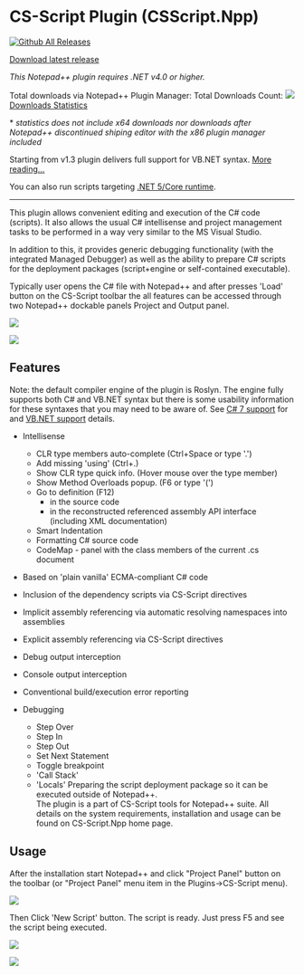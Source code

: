 # CS-Script Plugin (CSScript.Npp)   
<img align="right" src="wiki/css_npp_logo_clear.png" alt="" style="float:right">

[![Github All Releases](https://img.shields.io/github/downloads/oleg-shilo/cs-script.npp/total.svg)]()

[Download latest release](https://github.com/oleg-shilo/cs-script.npp/releases)

*This Notepad++ plugin requires .NET v4.0 or higher.* 

Total downloads via Notepad++ Plugin Manager: Total Downloads Count: ![](http://www.csscript.net/statistics/css.npp.count.jpeg)            
[Downloads Statistics](http://www.csscript.net/statistics/css.npp.stats.html)

\* _statistics does not include x64 downloads nor downloads after Notepad++ discontinued shiping editor with the x86 plugin manager included_ 

Starting from v1.3 plugin delivers full support for VB.NET syntax. [More reading...](https://github.com/oleg-shilo/cs-script.npp/wiki/VB.NET-Support)  

You can also run scripts targeting [.NET 5/Core runtime](https://github.com/oleg-shilo/cs-script.npp/wiki/.NET-Core).
____
This plugin allows convenient editing and execution of the C# code (scripts).  It also allows the usual C# intellisense and project management tasks to be performed in a way very similar to the MS Visual Studio.

In addition to this, it provides generic debugging functionality (with the integrated Managed Debugger) as well as the ability to prepare C# scripts for the deployment packages (script+engine or self-contained executable).

Typically user opens the C# file with Notepad++ and after presses 'Load' button on the CS-Script toolbar the all features can be accessed through two Notepad++ dockable panels Project and Output panel. 

![](wiki/css_npp.gif)

![](wiki/debugger.png)

## Features

Note: the default compiler engine of the plugin is Roslyn. The engine fully supports both C# and VB.NET syntax but there is some usability information for these syntaxes that you may need to be aware of. See [C# 7 support](https://github.com/oleg-shilo/cs-script.npp/wiki/C%23-7-support) for and [VB.NET support](https://github.com/oleg-shilo/cs-script.npp/wiki/VB.NET-Support) details.

* Intellisense
  * CLR type members auto-complete (Ctrl+Space or type '.')
  * Add missing 'using' (Ctrl+.)
  * Show CLR type quick info. (Hover mouse over the type member)
  * Show Method Overloads popup. (F6 or type '(')
  * Go to definition (F12)
    - in the source code
    - in the reconstructed referenced assembly API interface (including XML documentation)
  * Smart Indentation
  * Formatting C# source code
  * CodeMap - panel with the class members of the current .cs document  
 
* Based on 'plain vanilla' ECMA-compliant C# code
* Inclusion of the dependency scripts via CS-Script directives
* Implicit assembly referencing via automatic resolving namespaces into assemblies
* Explicit assembly referencing via CS-Script directives
* Debug output interception
* Console output interception
* Conventional build/execution error reporting
* Debugging
  - Step Over
  - Step In
  - Step Out
  - Set Next Statement
  - Toggle breakpoint
  - 'Call Stack' 
  - 'Locals' 
Preparing the script deployment package so it can be executed outside of Notepad++.  
The plugin is a part of CS-Script tools for Notepad++ suite. All details on the system requirements, installation and usage can be found on CS-Script.Npp home page.

## Usage

After the installation start Notepad++ and click "Project Panel" button on the toolbar (or "Project Panel" menu item in the Plugins->CS-Script menu). 

![](wiki/toolbar.png)

Then Click 'New Script' button. The script is ready. Just press F5 and see the script being executed.

![](wiki/new_script.png)

![](wiki/CSScript.png)
